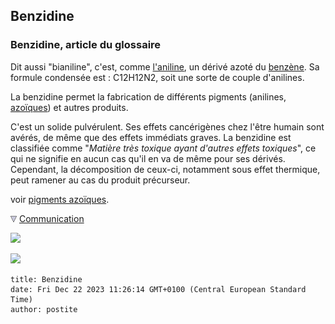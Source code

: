 ## Benzidine
### Benzidine, article du glossaire
 Dit aussi "bianiline", c'est, comme [l'aniline](anilines.html), un dérivé azoté du [benzène](benzeneetbenjoin.html). Sa formule condensée est : C12H12N2, soit une sorte de couple d'anilines.

La benzidine permet la fabrication de différents pigments (anilines, [azoïques](azoiques.html)) et autres produits.

C'est un solide pulvérulent. Ses effets cancérigènes chez l'être humain sont avérés, de même que des effets immédiats graves. La benzidine est classifiée comme "_Matière très toxique ayant d'autres effets toxiques_", ce qui ne signifie en aucun cas qu'il en va de même pour ses dérivés. Cependant, la décomposition de ceux-ci, notamment sous effet thermique, peut ramener au cas du produit précurseur.

voir [pigments azoïques](azoiques.html).



![](images/flechebas.gif) [Communication](http://www.artrealite.com/annonceurs.htm) 

[![](https://cbonvin.fr/sites/regie.artrealite.com/visuels/campagne1.png)](index-2.html#20131014)

![](https://cbonvin.fr/sites/regie.artrealite.com/visuels/campagne2.png)
```
title: Benzidine
date: Fri Dec 22 2023 11:26:14 GMT+0100 (Central European Standard Time)
author: postite
```
